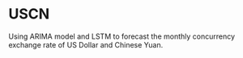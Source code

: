 # USCN
Using ARIMA model and LSTM to forecast the monthly concurrency exchange rate of US Dollar and Chinese Yuan.
